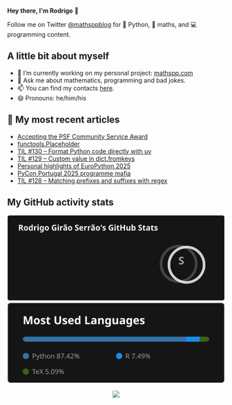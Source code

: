 **Hey there, I'm Rodrigo** 👋

Follow me on Twitter [@mathsppblog][twitter] for 🐍 Python, 🧠 maths, and 💻 programming content.


## A little bit about myself

- 🔭 I’m currently working on my personal project: [mathspp.com](https://mathspp.com)
- 💬 Ask me about mathematics, programming and bad jokes.
- 📫 You can find my contacts [here](https://mathspp.com/contact-me).
- 😄 Pronouns: he/him/his


## 📖 My most recent articles

<!-- BLOG-POST-LIST:START -->
- [Accepting the PSF Community Service Award](https://mathspp.com/blog/accepting-the-psf-community-service-award)
- [functools.Placeholder](https://mathspp.com/blog/how-to-use-functools-placeholder)
- [TIL #130 – Format Python code directly with uv](https://mathspp.com/blog/til/format-python-code-directly-with-uv)
- [TIL #129 – Custom value in dict.fromkeys](https://mathspp.com/blog/til/custom-value-in-dictfromkeys)
- [Personal highlights of EuroPython 2025](https://mathspp.com/blog/personal-highlights-of-europython-2025)
- [PyCon Portugal 2025 programme mafia](https://mathspp.com/blog/pycon-portugal-2025-programme-mafia)
- [TIL #128 – Matching prefixes and suffixes with regex](https://mathspp.com/blog/til/matching-prefixes-and-suffixes-with-regex)
<!-- BLOG-POST-LIST:END -->


##  My GitHub activity stats

<!-- Thanks to ofek! -->

<img src="general_stats.svg" alt="GitHub Statistics" loading="lazy">

<img src="language_stats.svg" alt="Top Languages" loading="lazy">

<p align='center'><img src='https://visitor-badge.laobi.icu/badge?page_id=RodrigoGiraoSerrao'></p>

[twitter]: https://twitter.com/mathsppblog
